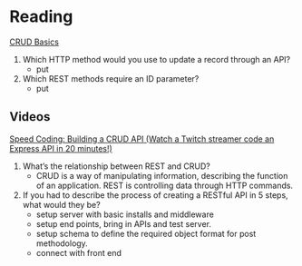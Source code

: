 # Reading

[CRUD Basics](https://medium.com/geekculture/crud-operations-explained-2a44096e9c88)

1. Which HTTP method would you use to update a record through an API?
      * put
2. Which REST methods require an ID parameter?
      * put

## Videos

[Speed Coding: Building a CRUD API (Watch a Twitch streamer code an Express API in 20 minutes!)]()

1. What’s the relationship between REST and CRUD?
      * CRUD is a way of manipulating information, describing the function of an application. REST is controlling data through HTTP commands.
2. If you had to describe the process of creating a RESTful API in 5 steps, what would they be?
      * setup server with basic installs and middleware 
      * setup end points, bring in APIs and test server. 
      * setup schema to define the required object format for post methodology. 
      * connect with front end